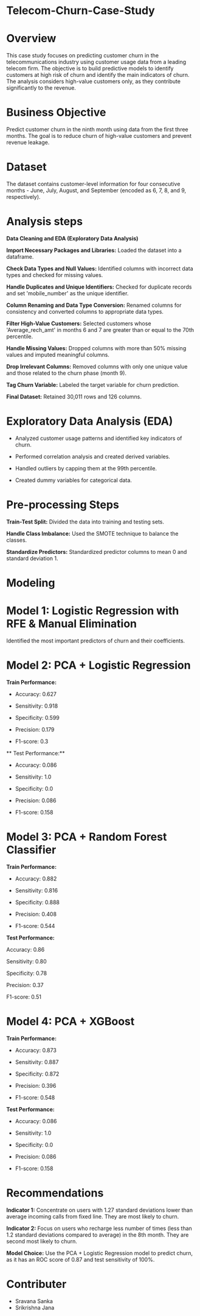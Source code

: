 # Telecom-Churn-Case-Study

# Overview
This case study focuses on predicting customer churn in the telecommunications industry using customer usage data from a leading telecom firm. The objective is to build predictive models to identify customers at high risk of churn and identify the main indicators of churn. The analysis considers high-value customers only, as they contribute significantly to the revenue.

# Business Objective
Predict customer churn in the ninth month using data from the first three months. The goal is to reduce churn of high-value customers and prevent revenue leakage.

# Dataset
The dataset contains customer-level information for four consecutive months - June, July, August, and September (encoded as 6, 7, 8, and 9, respectively).
# Analysis steps

**Data Cleaning and EDA (Exploratory Data Analysis)**

**Import Necessary Packages and Libraries:**  Loaded the dataset into a dataframe.

**Check Data Types and Null Values:** Identified columns with incorrect data types and checked for missing values.

**Handle Duplicates and Unique Identifiers:** Checked for duplicate records and set 'mobile_number' as the unique identifier.

**Column Renaming and Data Type Conversion:** Renamed columns for consistency and converted columns to appropriate data types.

**Filter High-Value Customers:** Selected customers whose 'Average_rech_amt' in months 6 and 7 are greater than or equal to the 70th percentile.

**Handle Missing Values:** Dropped columns with more than 50% missing values and imputed meaningful columns.

**Drop Irrelevant Columns:** Removed columns with only one unique value and those related to the churn phase (month 9).

**Tag Churn Variable:** Labeled the target variable for churn prediction.

**Final Dataset:** Retained 30,011 rows and 126 columns.

# Exploratory Data Analysis (EDA)
 * Analyzed customer usage patterns and identified key indicators of churn.

 * Performed correlation analysis and created derived variables.

 * Handled outliers by capping them at the 99th percentile.

 * Created dummy variables for categorical data.
 
# Pre-processing Steps

**Train-Test Split:** Divided the data into training and testing sets.

**Handle Class Imbalance:** Used the SMOTE technique to balance the classes.

**Standardize Predictors:** Standardized predictor columns to mean 0 and standard deviation 1.

# Modeling
# Model 1: Logistic Regression with RFE & Manual Elimination
  Identified the most important predictors of churn and their coefficients.
  
# Model 2: PCA + Logistic Regression  
**Train Performance:**

* Accuracy: 0.627

* Sensitivity: 0.918

* Specificity: 0.599

* Precision: 0.179

* F1-score: 0.3

** Test Performance:**

* Accuracy: 0.086

* Sensitivity: 1.0

* Specificity: 0.0

* Precision: 0.086

* F1-score: 0.158

# Model 3: PCA + Random Forest Classifier
**Train Performance:**

* Accuracy: 0.882

* Sensitivity: 0.816

* Specificity: 0.888

* Precision: 0.408

* F1-score: 0.544

**Test Performance:**

Accuracy: 0.86

Sensitivity: 0.80

Specificity: 0.78

Precision: 0.37

F1-score: 0.51

# Model 4: PCA + XGBoost
**Train Performance:**

* Accuracy: 0.873

* Sensitivity: 0.887

* Specificity: 0.872

* Precision: 0.396

* F1-score: 0.548

**Test Performance:**

* Accuracy: 0.086

* Sensitivity: 1.0

* Specificity: 0.0

* Precision: 0.086

* F1-score: 0.158

# Recommendations
**Indicator 1:** Concentrate on users with 1.27 standard deviations lower than average incoming calls from fixed line. They are most likely to churn.

**Indicator 2:** Focus on users who recharge less number of times (less than 1.2 standard deviations compared to average) in the 8th month. They are second most likely to churn.

**Model Choice:** Use the PCA + Logistic Regression model to predict churn, as it has an ROC score of 0.87 and test sensitivity of 100%.

# Contributer
* Sravana Sanka
* Srikrishna Jana

